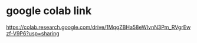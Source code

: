 
# google colab link

https://colab.research.google.com/drive/1MqqZBHa58eWIvnN3Pm_RVgrEwzf-V9P6?usp=sharing
